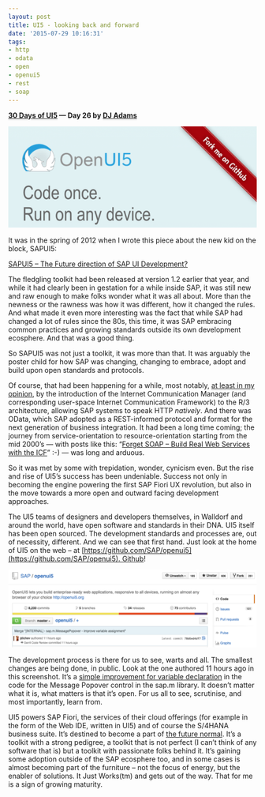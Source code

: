 ```yaml
---
layout: post
title: UI5 - looking back and forward
date: '2015-07-29 10:16:31'
tags:
- http
- odata
- open
- openui5
- rest
- soap
---
```


**[30 Days of UI5](/2015/07/04/30-days-of-ui5/) &mdash; Day 26 by [DJ Adams](//qmacro.org/about/)**

![](/content/images/2018/02/Screen-Shot-2015-07-29-at-07.33.30-624x255.png)

It was in the spring of 2012 when I wrote this piece about the new kid on the block, SAPUI5:

[SAPUI5 – The Future direction of SAP UI Development?](http://www.bluefinsolutions.com/insights/blog/sap_ui_5_the_future_direction_of_sap_ui_development/)

The fledgling toolkit had been released at version 1.2 earlier that year, and while it had clearly been in gestation for a while inside SAP, it was still new and raw enough to make folks wonder what it was all about. More than the newness or the rawness was how it was different, how it changed the rules. And what made it even more interesting was the fact that while SAP had changed a lot of rules since the 80s, this time, it was SAP embracing common practices and growing standards outside its own development ecosphere. And that was a good thing.

So SAPUI5 was not just a toolkit, it was more than that. It was arguably the poster child for how SAP was changing, changing to embrace, adopt and build upon open standards and protocols.

Of course, that had been happening for a while, most notably, [at least in my opinion](https://vimeo.com/36828893), by the introduction of the Internet Communication Manager (and corresponding user-space Internet Communication Framework) to the R/3 architecture, allowing SAP systems to speak HTTP *natively*. And there was OData, which SAP adopted as a REST-informed protocol and format for the next generation of business integration. It had been a long time coming; the journey from service-orientation to resource-orientation starting from the mid 2000’s — with posts like this: “[Forget SOAP – Build Real Web Services with the ICF](http://scn.sap.com/people/dj.adams/blog/2004/06/24/forget-soap--build-real-web-services-with-the-icf)” :-) — was long and arduous.

So it was met by some with trepidation, wonder, cynicism even. But the rise and rise of UI5’s success has been undeniable. Success not only in becoming the engine powering the first SAP Fiori UX revolution, but also in the move towards a more open and outward facing development approaches.

The UI5 teams of designers and developers themselves, in Walldorf and around the world, have open software and standards in their DNA. UI5 itself has been open sourced. The development standards and processes are, out of necessity, different. And we can see that first hand. Just look at the home of UI5 on the web – at [https://github.com/SAP/openui5](https://github.com/SAP/openui5). Github!

![](/content/images/2018/02/Screen-Shot-2015-07-29-at-07.18.18.png)

The development process is there for us to see, warts and all. The smallest changes are being done, in public. Look at the one authored 11 hours ago in this screenshot. It’s a [simple improvement for variable declaration](https://github.com/SAP/openui5/commit/78d6ed4df73ef497241a36e30a67145596df2b35) in the code for the Message Popover control in the sap.m library. It doesn’t matter what it is, what matters is that it’s open. For us all to see, scrutinise, and most importantly, learn from.

UI5 powers SAP Fiori, the services of their cloud offerings (for example in the form of the Web IDE, written in UI5) and of course the S/4HANA business suite. It’s destined to become a part of [the future normal](http://www.bluefinsolutions.com/insights/dj-adams/august-2015/building-blocks-for-the-future-normal). It’s a toolkit with a strong pedigree, a toolkit that is not perfect (I can’t think of any software that is) but a toolkit with passionate folks behind it. It’s gaining some adoption outside of the SAP ecosphere too, and in some cases is almost becoming part of the furniture – not the focus of energy, but the enabler of solutions. It Just Works(tm) and gets out of the way. That for me is a sign of growing maturity.


